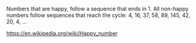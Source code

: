 Numbers that are happy, follow a sequence that ends in 1. All non-happy numbers follow sequences that reach the cycle:
4, 16, 37, 58, 89, 145, 42, 20, 4, ...

https://en.wikipedia.org/wiki/Happy_number